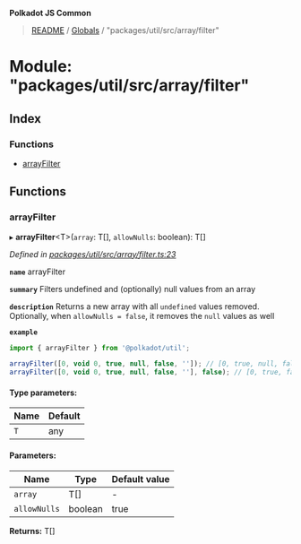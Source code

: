 **Polkadot JS Common**

> [README](../README.md) / [Globals](../globals.md) / "packages/util/src/array/filter"

# Module: "packages/util/src/array/filter"

## Index

### Functions

* [arrayFilter](_packages_util_src_array_filter_.md#arrayfilter)

## Functions

### arrayFilter

▸ **arrayFilter**\<T>(`array`: T[], `allowNulls`: boolean): T[]

*Defined in [packages/util/src/array/filter.ts:23](https://github.com/polkadot-js/common/blob/30198d1a/packages/util/src/array/filter.ts#L23)*

**`name`** arrayFilter

**`summary`** Filters undefined and (optionally) null values from an array

**`description`** 
Returns a new array with all `undefined` values removed. Optionally, when `allowNulls = false`, it removes the `null` values as well

**`example`** 
<BR>

```javascript
import { arrayFilter } from '@polkadot/util';

arrayFilter([0, void 0, true, null, false, '']); // [0, true, null, false, '']
arrayFilter([0, void 0, true, null, false, ''], false); // [0, true, false, '']
```

#### Type parameters:

Name | Default |
------ | ------ |
`T` | any |

#### Parameters:

Name | Type | Default value |
------ | ------ | ------ |
`array` | T[] | - |
`allowNulls` | boolean | true |

**Returns:** T[]

